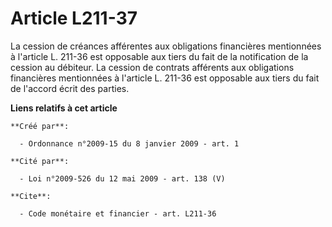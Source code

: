 # Article L211-37

La cession de créances afférentes aux obligations financières mentionnées à l'article L. 211-36 est opposable aux tiers du
fait de la notification de la cession au débiteur. La cession de contrats afférents aux obligations financières mentionnées à
l'article L. 211-36 est opposable aux tiers du fait de l'accord écrit des parties.

**Liens relatifs à cet article**

	**Créé par**:

	  - Ordonnance n°2009-15 du 8 janvier 2009 - art. 1

	**Cité par**:

	  - Loi n°2009-526 du 12 mai 2009 - art. 138 (V)

	**Cite**:

	  - Code monétaire et financier - art. L211-36
